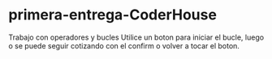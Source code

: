 # primera-entrega-CoderHouse
Trabajo con operadores y bucles
Utilice un boton para iniciar el bucle, luego o se puede seguir cotizando con el confirm o volver a tocar el boton.

